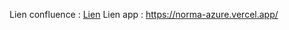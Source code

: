 Lien confluence : [Lien](https://gaetanmoreau.atlassian.net/wiki/spaces/SD/overview)
Lien app : https://norma-azure.vercel.app/
